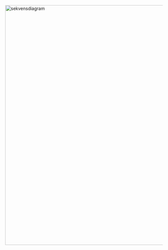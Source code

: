 <img width="766" alt="sekvensdiagram" src="https://user-images.githubusercontent.com/92892505/201539035-7a99906d-67f5-4d94-b1e2-e98bf4ebb91b.png">
